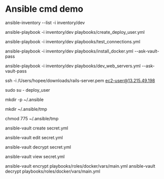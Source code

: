 # Ansible cmd demo

<!-- Check dev inventory -->
ansible-inventory --list -i inventory/dev

<!-- Run playbook -->
<!-- Create deploy user and add SSH keys -->
ansible-playbook -i inventory/dev playbooks/create_deploy_user.yml

<!-- Test by ping and print messages -->
<!-- ansible-playbook -i inventory/dev -i inventory/staging -i inventory/production playbooks/test_connections.yml -->
ansible-playbook -i inventory/dev playbooks/test_connections.yml

<!-- Install Docker and log in -->
ansible-playbook -i inventory/dev playbooks/install_docker.yml --ask-vault-pass

<!-- Install Postgresql, DragonflyDB and Project using Docker -->
ansible-playbook -i inventory/dev playbooks/dev_web_servers.yml --ask-vault-pass

<!-- Others -->
<!-- Connect to server as ec2-user -->
ssh -i /Users/hopee/downloads/rails-server.pem ec2-user@13.215.49.198

<!-- Switch to the deploy_user user -->
sudo su - deploy_user

<!-- Create the .ansible directory in the deploy_user's home directory -->
mkdir -p ~/.ansible

<!-- Create the tmp directory inside the .ansible directory -->
mkdir ~/.ansible/tmp

<!-- Set the appropriate permissions for the tmp directory -->
chmod 775 ~/.ansible/tmp

<!-- Ansible Vault -->
<!-- Create an encrypted file -->
ansible-vault create secret.yml

<!-- Edit an encrypted file -->
ansible-vault edit secret.yml

<!-- Decrypt a file -->
ansible-vault decrypt secret.yml

<!-- View an encrypted file -->
ansible-vault view secret.yml

<!-- Encrypt an existing file -->
ansible-vault encrypt playbooks/roles/docker/vars/main.yml
ansible-vault decrypt playbooks/roles/docker/vars/main.yml
